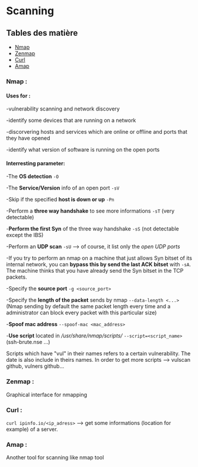 # Scanning

## Tables des matière
 - [Nmap](#Nmap)
 - [Zenmap](#Zenmap)
 - [Curl](#Curl)
 - [Amap](#Amap)
 
### Nmap :

#### Uses for :

 -vulnerability scanning and network discovery
 
 -identify some devices that are running on a network
 
 -discorvering hosts and services which are online or offline and ports that they have opened
 
 -identify what version of software is running on the open ports

#### Interresting parameter:
 
 -The **OS detection** `-O `
 
 -The **Service/Version** info of an open port `-sV `
 
 -Skip if the specified **host is down or up** `-Pn `
 
 -Perform a **three way handshake** to see more informations `-sT` (very detectable)
 
 -**Perform the first Syn** of the three way handshake `-sS` (not detectable except the IBS)
 
 -Perform an **UDP scan** `-sU` --> of course, it list only the *open UDP ports*

 -If you try to perform an nmap on a machine that just allows Syn bitset of its internal network, you can **bypass this by send the last ACK bitset** with `-sA`. The machine thinks that you have already send the Syn bitset in the TCP packets.
 
 -Specify the **source port** `-g <source_port>`
 
 -Specify the **length of the packet** sends by nmap `--data-length <...>` (Nmap sending by default the same packet length every time and a administrator can block every packet with this particular size)
 
 -**Spoof mac address** `--spoof-mac <mac_address>`

 -**Use script** located in */usr/share/nmap/scripts/* `--script=<script_name>` (ssh-brute.nse ...)

 Scripts which have "vul" in their names refers to a certain vulnerability. The date is also include in theirs names. In order to get more scripts --> vulscan github, vulners github...  
		
### Zenmap :
 Graphical interface for nmapping

### Curl :
 `curl ipinfo.io/<ip_adress>` --> get some informations (location for example) of a server.

### Amap : 
 Another tool for scanning like nmap tool

